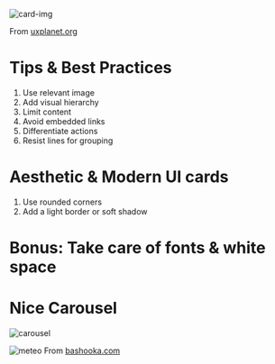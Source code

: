 ![card-img](https://miro.medium.com/v2/resize:fit:720/format:webp/1*sxq2qL39ScdZZgBpZ6aVNw.png)

From [uxplanet.org](https://uxplanet.org/ultimate-guide-for-designing-ui-cards-59488a91b44f)

# Tips & Best Practices

1. Use relevant image
2. Add visual hierarchy
3. Limit content
4. Avoid embedded links
5. Differentiate actions
6. Resist lines for grouping

# Aesthetic & Modern UI cards

1. Use rounded corners
2. Add a light border or soft shadow

# Bonus: Take care of fonts & white space

# Nice Carousel

![carousel](https://bashooka.com/wp-content/uploads/2015/08/card-ui-designs-30.jpg)

![meteo](https://bashooka.com/wp-content/uploads/2015/08/card-ui-designs-5.jpg)
From [bashooka.com](https://bashooka.com/inspiration/30-brilliant-examples-of-ui-cards/)
